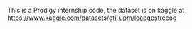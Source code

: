 This is a Prodigy internship code, the dataset is on kaggle at https://www.kaggle.com/datasets/gti-upm/leapgestrecog
